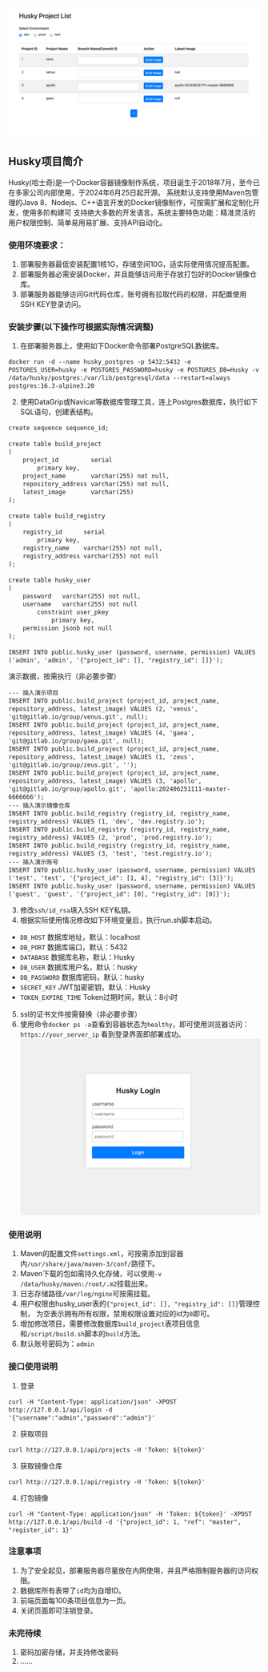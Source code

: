 ![img_1.png](img_1.png)
## Husky项目简介
Husky(哈士奇)是一个Docker容器镜像制作系统，项目诞生于2018年7月，至今已在多家公司内部使用，于2024年6月25日起开源。
系统默认支持使用Maven包管理的Java 8、Nodejs、C++语言开发的Docker镜像制作，可按需扩展和定制化开发，使用多阶构建可
支持绝大多数的开发语言。系统主要特色功能：精准灵活的用户权限控制、简单易用易扩展、支持API自动化。
### 使用环境要求：
1. 部署服务器最低安装配置1核1G，存储空间10G，适实际使用情况提高配置。
2. 部署服务器必需安装Docker，并且能够访问用于存放打包好的Docker镜像仓库。
3. 部署服务器能够访问Git代码仓库，账号拥有拉取代码的权限，并配置使用SSH KEY登录访问。

### 安装步骤(以下操作可根据实际情况调整)
1. 在部署服务器上，使用如下Docker命令部署PostgreSQL数据库。
```
docker run -d --name husky_postgres -p 5432:5432 -e POSTGRES_USER=husky -e POSTGRES_PASSWORD=husky -e POSTGRES_DB=Husky -v /data/husky/postgres:/var/lib/postgresql/data --restart=always postgres:16.3-alpine3.20
```
2. 使用DataGrip或Navicat等数据库管理工具，连上Postgres数据库，执行如下SQL语句，创建表结构。
```
create sequence sequence_id;

create table build_project
(
    project_id         serial
        primary key,
    project_name       varchar(255) not null,
    repository_address varchar(255) not null,
    latest_image       varchar(255)
);

create table build_registry
(
    registry_id      serial
        primary key,
    registry_name    varchar(255) not null,
    registry_address varchar(255) not null
);

create table husky_user
(
    password   varchar(255) not null,
    username   varchar(255) not null
        constraint user_pkey
            primary key,
    permission jsonb not null
);

INSERT INTO public.husky_user (password, username, permission) VALUES ('admin', 'admin', '{"project_id": [], "registry_id": []}');
```
演示数据，按需执行（非必要步骤）
```
--- 插入演示项目
INSERT INTO public.build_project (project_id, project_name, repository_address, latest_image) VALUES (2, 'venus', 'git@gitlab.io/group/venus.git', null);
INSERT INTO public.build_project (project_id, project_name, repository_address, latest_image) VALUES (4, 'gaea', 'git@gitlab.io/group/gaea.git', null);
INSERT INTO public.build_project (project_id, project_name, repository_address, latest_image) VALUES (1, 'zeus', 'git@gitlab.io/group/zeus.git', '');
INSERT INTO public.build_project (project_id, project_name, repository_address, latest_image) VALUES (3, 'apollo', 'git@gitlab.io/group/apollo.git', 'apollo:202406251111-master-6666666');
--- 插入演示镜像仓库
INSERT INTO public.build_registry (registry_id, registry_name, registry_address) VALUES (1, 'dev', 'dev.registry.io');
INSERT INTO public.build_registry (registry_id, registry_name, registry_address) VALUES (2, 'prod', 'prod.registry.io');
INSERT INTO public.build_registry (registry_id, registry_name, registry_address) VALUES (3, 'test', 'test.registry.io');
--- 插入演示账号
INSERT INTO public.husky_user (password, username, permission) VALUES ('test', 'test', '{"project_id": [1, 4], "registry_id": [3]}');
INSERT INTO public.husky_user (password, username, permission) VALUES ('guest', 'guest', '{"project_id": [0], "registry_id": [0]}');
```
3. 修改`ssh/id_rsa`填入SSH KEY私钥。
4. 根据实际使用情况修改如下环境变量后，执行run.sh脚本启动。
* `DB_HOST` 数据库地址，默认：localhost
* `DB_PORT` 数据库端口，默认：5432
* `DATABASE` 数据库名称，默认：Husky
* `DB_USER` 数据库用户名，默认：husky
* `DB_PASSWORD` 数据库密码，默认：husky
* `SECRET_KEY` JWT加密密钥，默认：Husky
* `TOKEN_EXPIRE_TIME` Token过期时间，默认：8小时
5. ssl的证书文件按需替换（非必要步骤）
6. 使用命令`docker ps -a`查看到容器状态为`healthy`，即可使用浏览器访问：`https://your_server_ip` 看到登录界面即部署成功。
![img.png](img_2.png)

### 使用说明
1. Maven的配置文件`settings.xml`，可按需添加到容器内`/usr/share/java/maven-3/conf/`路径下。
2. Maven下载的包如需持久化存储，可以使用`-v /data/husky/maven:/root/.m2`挂载出来。
3. 日志存储路径`/var/log/nginx`可按需挂载。
4. 用户权限由husky_user表的`{"project_id": [], "registry_id": []}`管理控制，
为空表示拥有所有权限，禁用权限设置对应的id为`0`即可。
5. 增加修改项目，需要修改数据库`build_project`表项目信息和`/script/build.sh`脚本的`build`方法。
6. 默认账号密码为：`admin`

### 接口使用说明

1. 登录
```
curl -H "Content-Type: application/json" -XPOST http://127.0.0.1/api/login -d '{"username":"admin","password":"admin"}'
```
2. 获取项目
```
curl http://127.0.0.1/api/projects -H 'Token: ${token}'
```
3. 获取镜像仓库
```
curl http://127.0.0.1/api/registry -H 'Token: ${token}'
```
4. 打包镜像
```
curl -H "Content-Type: application/json" -H 'Token: ${token}' -XPOST http://127.0.0.1/api/build -d '{"project_id": 1, "ref": "master", "register_id": 1}'
```

### 注意事项
1. 为了安全起见，部署服务器尽量放在内网使用，并且严格限制服务器的访问权限。
2. 数据库所有表带了`id`均为自增ID。
3. 前端页面每100条项目信息为一页。
4. 关闭页面即可注销登录。

### 未完待续
1. 密码加密存储，并支持修改密码
2. ......